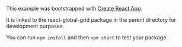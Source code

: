 This example was bootstrapped with [Create React App](https://github.com/facebook/create-react-app).

It is linked to the react-global-grid package in the parent directory for development purposes.

You can run `npm install` and then `npm start` to test your package.
